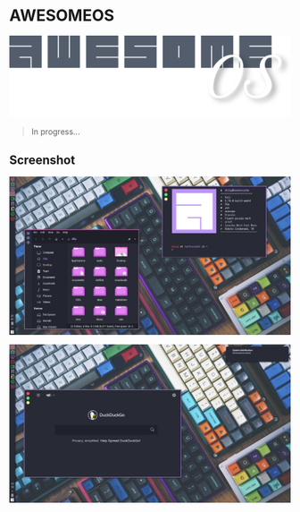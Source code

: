 # AWESOMEOS

<div><img src="https://github.com/TechnicalDC/AwesomeOS/blob/main/images/aos.png" alt=""></div>

> In progress...

## Screenshot
![screenshot](https://github.com/TechnicalDC/AwesomeOS/blob/main/images/2021-10-23-210136_1366x768_scrot.png)

![screenshot](https://github.com/TechnicalDC/AwesomeOS/blob/main/images/2021-10-24-121006_1366x768_scrot.png)
